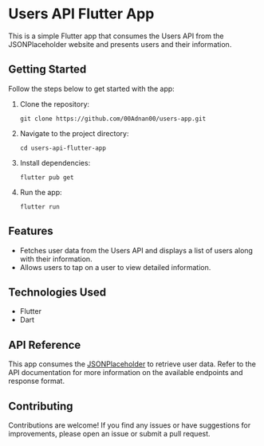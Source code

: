 

# Users API Flutter App

This is a simple Flutter app that consumes the Users API from the JSONPlaceholder website and presents users and their information.

## Getting Started

Follow the steps below to get started with the app:

1. Clone the repository:

   ```shell
   git clone https://github.com/00Adnan00/users-app.git
   ```

2. Navigate to the project directory:

   ```shell
   cd users-api-flutter-app
   ```

3. Install dependencies:

   ```shell
   flutter pub get
   ```

4. Run the app:

   ```shell
   flutter run
   ```

## Features

- Fetches user data from the Users API and displays a list of users along with their information.
- Allows users to tap on a user to view detailed information.

## Technologies Used

- Flutter
- Dart

## API Reference

This app consumes the [JSONPlaceholder](https://jsonplaceholder.typicode.com) to retrieve user data. Refer to the API documentation for more information on the available endpoints and response format.

## Contributing

Contributions are welcome! If you find any issues or have suggestions for improvements, please open an issue or submit a pull request.

